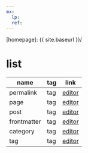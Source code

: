 ```yaml
---
mx: 
  lp:
  ref:
---
```



[//]: #(Reference)
[homepage]:   {{ site.baseurl }}/

# list
|name|tag|link|
|-|-|-|
|permalink|tag|[editor](https://jekyllrb.com/docs/permalinks/)|
|page|tag|[editor](https://jekyllrb.com/docs/pages/)|
|post|tag|[editor](https://jekyllrb.com/docs/posts/)|
|frontmatter|tag|[editor](https://jekyllrb.com/docs/front-matter/)|
|category|tag|[editor](https://jekyllrb.com/docs/posts/#tags-and-categories)|
|tag|tag|[editor](https://jekyllrb.com/docs/posts/#tags-and-categories)|
